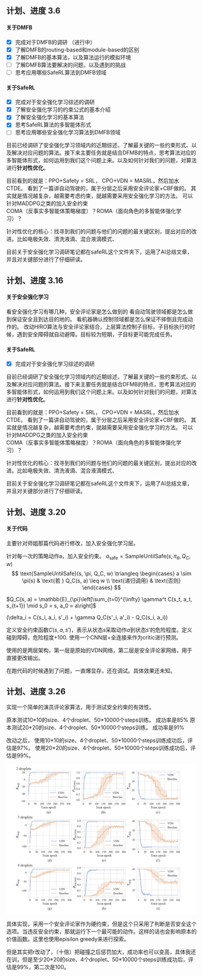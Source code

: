 ## 计划、进度 3.6 
#### 关于DMFB
- [x] 完成对于DMFB的调研 （进行中）
- [x] 了解DMFB的routing-based和module-based的区别
- [x] 了解DMFB的基本算法，以及算法运行的模拟环境
- [ ] 了解DMFB算法要解决的问题，以及遇到的挑战
- [ ] 思考应用哪些SafeRL算法到DMFB领域

#### 关于SafeRL
- [x] 完成对于安全强化学习综述的调研
- [x] 了解安全强化学习的约束公式的基本介绍
- [x] 了解安全强化学习的基本算法
- [x] 思考SafeRL算法的多智能体形式
- [ ] 思考应用哪些安全强化学习算法到DMFB领域

目前已经调研了安全强化学习领域内的近期综述，了解最关键的一些约束形式、以及解决对应问题的算法。接下来主要任务就是结合DFMB的特点，思考算法对应的多智能体形式，如何运用到我们这个问题上来。以及如何针对我们的问题，对算法进行**针对性优化**。

目前看到的就是：PPO+Safety = SRL， CPO+VDN = MASRL，然后加水CTDE。 看到了一篇讲自动驾驶的，属于分层之后采用安全评论家+CBF做的。 其实就是情况越复杂，越需要考虑约束，就越需要采用安全强化学习的方法。
可以针对MADDPG之类的加入安全约束  
COMA（反事实多智能体策略梯度）？ROMA（面向角色的多智能体强化学习）？  

针对性优化的核心：找寻到我们的问题与他们的问题的最关键区别，提出对应的改进。比如电极失效、清洗液滴、混合液滴模式、

目前关于安全强化学习调研笔记都在safeRL这个文件夹下，运用了AI总结文章，并且对关键部分进行了仔细研读。

## 计划、进度 3.16
#### 关于安全强化学习
看安全强化学习有哪几种，安全评论家是怎么做到的
看自动驾驶领域都是怎么做到保证安全且到达目的地的。
看机器确认控制领域都是怎么保证不摔倒且完成动作的。
改动HIRO算法与安全评论家结合，上层算法控制子目标，子目标执行的时候，遇到安全障碍就自动避障。目标较为短期，子目标更可能完成任务。




#### 关于SafeRL
- [x] 完成对于安全强化学习综述的调研

目前已经调研了安全强化学习领域内的近期综述，了解最关键的一些约束形式、以及解决对应问题的算法。接下来主要任务就是结合DFMB的特点，思考算法对应的多智能体形式，如何运用到我们这个问题上来。以及如何针对我们的问题，对算法进行**针对性优化**。

目前看到的就是：PPO+Safety = SRL， CPO+VDN = MASRL，然后加水CTDE。 看到了一篇讲自动驾驶的，属于分层之后采用安全评论家+CBF做的。 其实就是情况越复杂，越需要考虑约束，就越需要采用安全强化学习的方法。
可以针对MADDPG之类的加入安全约束  
COMA（反事实多智能体策略梯度）？ROMA（面向角色的多智能体强化学习）？  

针对性优化的核心：找寻到我们的问题与他们的问题的最关键区别，提出对应的改进。比如电极失效、清洗液滴、混合液滴模式、

目前关于安全强化学习调研笔记都在safeRL这个文件夹下，运用了AI总结文章，并且对关键部分进行了仔细研读。


## 计划、进度 3.20
#### 关于代码
主要针对师姐那篇代码进行修改，加入安全强化学习层。

针对每一次的策略动作a，加入安全约束。
$a_{\text{safe}} = \text{SampleUntilSafe}(s, \pi_{\theta}, Q_C, w)$
$$
\text{SampleUntilSafe}(s, \pi, Q_C, w) \triangleq \begin{cases} 
a \sim \pi(s) & \text{若 } Q_C(s, a) \leq w \\
\text{递归调用} & \text{否则}
\end{cases}
$$

$Q_C(s, a) = \mathbb{E}_{\pi}\left[\sum_{t=0}^{\infty} \gamma^t C(s_t, a_t, s_{t+1}) \mid s_0 = s, a_0 = a\right]$

\(\delta_i = C(s_i, a_i, s'_i) + \gamma Q_C(s'_i, a'_i) - Q_C(s_i, a_i)\)

定义安全约束函数$C(s, a, s')$，表示从状态$s$采取动作$a$到状态$s'$的危险程度。定义碰到障碍，危险程度+100. 使用一个CNN层+全连接来作为critic进行预测。

使用的是两层架构，第一层是原始的VDN网络，第二层是安全评论家网络，用于直接更改输出。

在跑代码的时候遇到了问题，一直爆显存，还在调试。具体效果还未知。



## 计划、进度 3.26

实现一个简单的演员评论家算法，用于测试安全约束的有效性。

原本测试10\*10的size、4个droplet、50\*10000个steps训练。 成功率是85%
原本测试20\*20的size、4个droplet、50\*10000个steps训练。 成功率是91%

改动之后，
使用10\*10的size、4个droplet、50\*10000个steps训练成功后，评估是97%。
使用20\*20的size、4个droplet、50\*10000个steps训练成功后，评估是99%。

![alt text](image-3.png)

具体实现，采用一个安全评论家作为硬约束，但是这个只采用了判断是否安全这个选项。当违反安全约束，那就运行下一个最可能的动作。这样的话也会影响原本的价值函数。这里也使用episilon greedy来进行探索。


但是其实把r改动了，（十倍）把碰撞之后惩罚加大，成功率也可以变高，具体我还在训，但是至少20\*20的size、4个droplet、50\*10000个steps训练成功后，评估是99%，第二次是100。